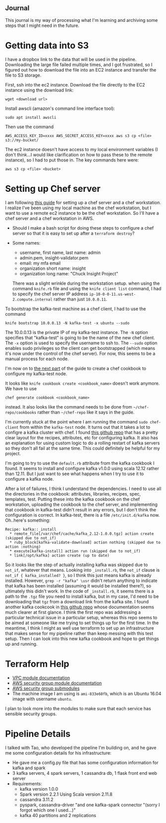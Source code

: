 ## Journal

This journal is my way of processing what I'm learning and archiving some steps that I might need in the future.

# Getting data into S3

I have a dropbox link to the data that will be used in the pipeline. Downloading the large file failed multiple times, and I got frustrated, so I figured out how to download the file into an EC2 instance and transfer the file to S3 storage.

First, ssh into the ec2 instance. Download the file directly to the EC2 instance using the download link:

```wget <download url>```

Install awscli (amazon's command line interface tool):

```sudo apt install awscli```

Then use the command 

```AWS_ACCESS_KEY_ID=xxxx AWS_SECRET_ACCESS_KEY=xxxx aws s3 cp <file> s3://my-bucket/```

The ec2 instance doesn't have access to my local environment variables (I don't think...I would like clarification on how to pass these to the remote instance), so I had to put those in. The key commands here were:

```aws s3 cp <file> <bucket>```

# Setting up Chef server

I am following [this guide](https://www.digitalocean.com/community/tutorials/how-to-set-up-a-chef-12-configuration-management-system-on-ubuntu-14-04-servers#prerequisites-and-goals) for setting up a chef server and a chef workstation. I realize I've been using my local machine as the chef workstation, but I want to use a remote ec2 instance to be the chef workstation. So I'll have a chef server and a chef workstation in AWS.
+ Should I make a bash script for doing these steps to configure a chef server so that it is easy to set up after a `terraform destroy`?
+ Some names:
  + username, first name, last name: admin
  + admin.pem, insight-validator.pem
  + email: my mfa email
  + organization short name: insight
  + organization long name: "Chuck Insight Project"

  There was a slight wrinkle during the workstation setup. when using the command `knife.rb` file and using the `knife client list` command, I had to specify the chef server IP address `ip-10-0-0-11.us-west-2.compute.internal` rather than just `10.0.0.11`.

To bootstrap the kafka-test machine as a chef client, I had to use the command

```knife bootstrap 10.0.0.13 -N kafka-test -x ubuntu --sudo```

The 10.0.0.13 is the private IP of my kafka-test instance. The `-N` option specifies that "kafka-test" is going to be the name of the new chef client. The `-x` option is used to specify the username to ssh to. The `--sudo` option enables sudo privileges so the client can get bootstrapped (which means it's now under the control of the chef server). For now, this seems to be a manual process for each node.

I'm now on to [the next part](https://www.digitalocean.com/community/tutorials/how-to-create-simple-chef-cookbooks-to-manage-infrastructure-on-ubuntu) of the guide to create a chef cookbook to configure my kafka-test node.

It looks like `knife cookbook create <cookbook_name>` doesn't work anymore. We have to use

`chef generate cookbook <cookbook_name>`

instead. It also looks like the command needs to be done from `~/chef-repo/cookbooks` rather than `~/chef-repo` like it says in the guide.

I'm currently stuck at the point where I am running the command `sudo chef-client` from within the `kafka-test` node. It turns out that it takes a lot to configre a kafka cluster with chef. I found [this github repo](https://github.com/mthssdrbrg/kafka-cookbook?files=1) that has a pretty clear layout for the recipes, attributes, etc for configuring kafka. It also has an explanation for using custom logic to do a rolling restart of kafka servers so they don't all fail at the same time. This could definitely be helpful for my project.

I'm going to try to use the `default.rb` attribute from the kafka cookbook I found. It seems to install and configure kafka v1.0.0 using scala 12.12 rather than 12.11. But I just want to see what happens when I try to use it to configure a kafka node.

After a lot of failures, I think I understand the dependencies. I need to use all the directories in the cookbook: attributes, libraries, recipes, spec, templates, test. Putting these into the kafka cookbook on the chef workstation, uploading the cookbook to the chef server, and implementing that cookbook in kafka-test didn't result in any errors, but I don't think the configuration is correct. In kafka-test, there is a file `/etc/init.d/kafka` now. Oh..here's something:

```
Recipe: kafka::_install
  * remote_file[/var/chef/cache/kafka_2.12-1.0.0.tgz] action create (skipped due to not_if)
  * ruby_block[kafka-validate-download] action nothing (skipped due to action :nothing)
  * execute[kafka-install] action run (skipped due to not_if)
  * link[/opt/kafka] action create (up to date)

```

So it looks like the step of actually installing kafka was skipped due to `not_if`, whatever that means. Looking into `_install.rb`, the `not_if` clause is `not_if { kafka_installed? }`, so I think this just means kafka is already installed. However, `grep -r "kafka" \usr` didn't return anything to indicate that kafka has been installed (assuming it would be installed there?), so ultimately this didn't work. In the code of `_install.rb`, it seems there is a path to the `.tgz` file you need to install kafka, but in my case, I'd need to be downloading that `tgz` from a download link from the kafka site. I found another kafka cookcook in [this github repo](https://github.com/cerner/cerner_kafka) whose documentation seems much clearer at first glance. I think the first repo was addressing a particular technical issue in a particular setup, whereas this repo seems to be aimed at someone like me trying to set things up for the first time. In the meantime, I think I might as well use terraform to set up an infrastructure that makes sense for my pipeline rather than keep messing with this test setup. Then I can look into this new kafka cookbook and hope to get things up and running.

# Terraform Help

+ [VPC module documentation](https://registry.terraform.io/modules/terraform-aws-modules/vpc/aws/1.30.0)
+ [AWS security group module documentation](https://registry.terraform.io/modules/terraform-aws-modules/security-group/aws/1.9.0)
+ [AWS security group submodules](https://github.com/terraform-aws-modules/terraform-aws-security-group/tree/master/modules)
+ The machine image I am using is `ami-833e60fb`, which is an Ubuntu 16.04 image with username `ubuntu`.

I plan to look more into the modules to make sure that each service has sensible security groups.

# Pipeline Details

I talked with Tao, who developed the pipeline I'm building on, and he gave me some configuration details for his infrastructure:
+ He gave me a config.py file that has some configuration information for kafka and spark
+ 3 kafka servers, 4 spark servers, 1 cassandra db, 1 flask front end web server
+ Requirements:
  + kafka version 1.0.0
  + Spark version 2.2.1 Using Scala version 2.11.8
  + cassandra 3.11.2
  + pyspark, cassandra-driver "and one kafka-spark connector "(sorry I forgot which one I used...)"
  + kafka 40 partitions and 2 replications
